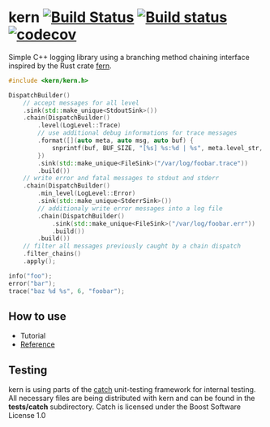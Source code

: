 # kern [![Build Status](https://travis-ci.org/tsurai/kern.svg?branch=master)](https://travis-ci.org/tsurai/kern) [![Build status](https://ci.appveyor.com/api/projects/status/6juby5hp048r8xfk?svg=true)](https://ci.appveyor.com/project/tsurai/kern) [![codecov](https://codecov.io/gh/tsurai/kern/branch/master/graph/badge.svg)](https://codecov.io/gh/tsurai/kern)
Simple C++ logging library using a branching method chaining interface inspired by the Rust crate [fern].

```c++
#include <kern/kern.h>

DispatchBuilder()
    // accept messages for all level
    .sink(std::make_unique<StdoutSink>())
    .chain(DispatchBuilder()
        .level(LogLevel::Trace)
        // use additional debug informations for trace messages
        .format([](auto meta, auto msg, auto buf) {
            snprintf(buf, BUF_SIZE, "[%s] %s:%d | %s", meta.level_str, meta.function, meta.line, msg);
        })
        .sink(std::make_unique<FileSink>("/var/log/foobar.trace"))
        .build())
    // write error and fatal messages to stdout and stderr
    .chain(DispatchBuilder()
        .min_level(LogLevel::Error)
        .sink(std::make_unique<StderrSink>())
        // additionaly write error messages into a log file
        .chain(DispatchBuilder()
            .sink(std::make_unique<FileSink>("/var/log/foobar.err"))
            .build())
        .build())
    // filter all messages previously caught by a chain dispatch
    .filter_chains()
    .apply();

info("foo");
error("bar");
trace("baz %d %s", 6, "foobar");
```

## How to use
* Tutorial
* [Reference](docs/builder.md)

## Testing

kern is using parts of the [catch] unit-testing framework for internal testing. All necessary files are being
distributed with kern and can be found in the **tests/catch** subdirectory. Catch is licensed under the Boost
Software License 1.0

[fern]: https://github.com/daboross/fern
[catch]: https://github.com/catchorg/Catch2
